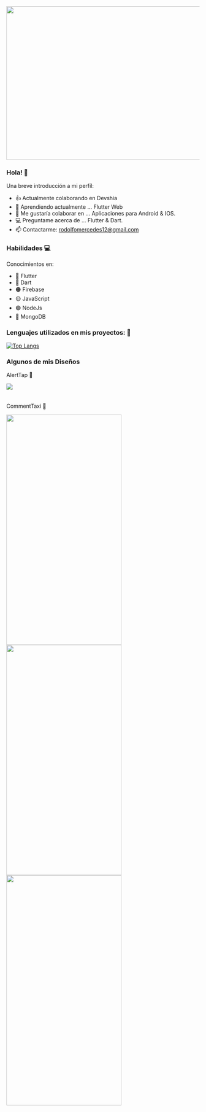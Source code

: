 

<img src="https://user-images.githubusercontent.com/70710884/146620165-b5b81a57-8247-40b7-9ae9-12fcd1965af4.png" width="800" height="400" />




### Hola! 👋



Una breve introducción a mi perfíl:

- 👍 Actualmente colaborando en Devshia
- 🌱 Aprendiendo actualmente ... Flutter Web
- 📱 Me gustaría colaborar en ... Aplicaciones para Android & IOS.
- 💻 Preguntame acerca de ... Flutter & Dart.
- 📫 Contactarme: rodolfomercedes12@gmail.com



### Habilidades 💻


Conocimientos en:

- 📱 Flutter
- 🔵 Dart
- 🟠 Firebase
- 🟡 JavaScript
- 🟢 NodeJs
- 🍃 MongoDB


### Lenguajes utilizados en mis proyectos: 📱

[![Top Langs](https://github-readme-stats.vercel.app/api/top-langs/?username=rodolfomercedes12)](https://github.com/rodolfomercedes12/github-readme-stats)


### Algunos de mis Diseños


AlertTap 📍

<img src="https://user-images.githubusercontent.com/70710884/146686399-30aed917-e0cc-4974-a9a6-2b4b5c02dad8.png"/> 

<br>
<br>
<br>
CommentTaxi 🚖
<br>


<img src="https://user-images.githubusercontent.com/70710884/146623307-36449ced-7c09-4a82-a3a5-2a06c58158d4.png" width="300" height="600" margin-right:10px />        <img src="https://user-images.githubusercontent.com/70710884/146623308-609c72a2-e16d-4bcd-8535-070aaf74a659.png" width="300" height="600" margin-right:10px/>    <img src="https://user-images.githubusercontent.com/70710884/146623309-22da5394-c21d-47cd-9609-b7e2d3d3015b.png" width="300" height="600" margin-right:10px/>








 
